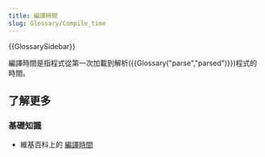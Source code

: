 ```yaml
---
title: 編譯時間
slug: Glossary/Compile_time
---
```


{{GlossarySidebar}}

編譯時間是指程式從第一次加載到解析({{Glossary("parse","parsed")}})程式的時間。

## 了解更多

### 基礎知識

- 維基百科上的 [編譯時間](https://zh.wikipedia.org/wiki/編譯時間)
